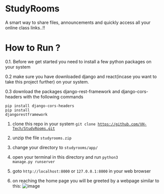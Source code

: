 # StudyRooms

A smart way to share files, announcements and quickly access all your online class links..!!

# How to Run ?

0.1. Before we get started you need to install a few python packages on your system

0.2 make sure you have downloaded django and react(incase you want to take this project further) on your system.
 
0.3 download the packages django-rest-framework and django-cors-headers with the following commands<br>

  <code>pip install django-cors-headers</code><br>
  <code>pip install djangorestframework</code>

1. clone this repo in your system
<code>git clone https://github.com/VH-Tech/StudyRooms.git</code> 

2. unzip the file <code>studyrooms.zip</code>

3. change your directory to <code>studyrooms/app/</code>

4. open your terminal in this directory and run <code>python3 manage.py runserver</code>

5. goto <code>http://localhost:8000</code> or <code>127.0.0.1:8000</code> in your web browser

6. on reaching the home page you will be greeted by a webpage similar to this:
![image](https://user-images.githubusercontent.com/37875901/155891472-082e49ac-af82-46c5-a319-687b88283b97.png)

 

